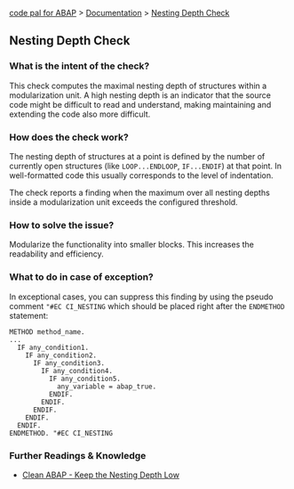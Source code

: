 [code pal for ABAP](../../README.md) > [Documentation](../check_documentation.md) > [Nesting Depth Check](maximum-nesting-depth.md)

## Nesting Depth Check

### What is the intent of the check?

This check computes the maximal nesting depth of structures within a modularization unit. A high nesting depth is an indicator that the source code might be difficult to read and understand, making maintaining and extending the code also more difficult.

### How does the check work?

The nesting depth of structures at a point is defined by the number of currently open structures (like `LOOP...ENDLOOP`, `IF...ENDIF`) at that point. In well-formatted code this usually corresponds to the level of indentation. 

The check reports a finding when the maximum over all nesting depths inside a modularization unit exceeds the configured threshold.

### How to solve the issue?

Modularize the functionality into smaller blocks. This increases the readability and efficiency.

### What to do in case of exception?

In exceptional cases, you can suppress this finding by using the pseudo comment `"#EC CI_NESTING` which should be placed right after the `ENDMETHOD` statement:

```abap
METHOD method_name.
...
  IF any_condition1.
    IF any_condition2.
      IF any_condition3.
        IF any_condition4.
          IF any_condition5.
            any_variable = abap_true.
          ENDIF.
        ENDIF.
      ENDIF.
    ENDIF.
  ENDIF.
ENDMETHOD. "#EC CI_NESTING
```

### Further Readings & Knowledge

* [Clean ABAP - Keep the Nesting Depth Low](https://github.com/SAP/styleguides/blob/main/clean-abap/CleanABAP.md#keep-the-nesting-depth-low)
